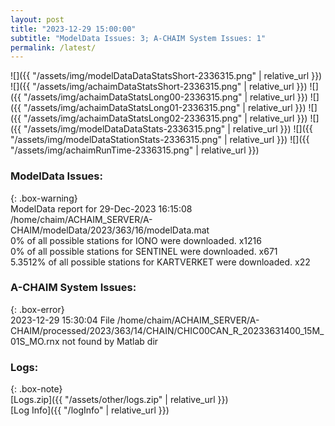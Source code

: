 ```yaml
---
layout: post
title: "2023-12-29 15:00:00"
subtitle: "ModelData Issues: 3; A-CHAIM System Issues: 1"
permalink: /latest/
---
```


![]({{ "/assets/img/modelDataDataStatsShort-2336315.png" | relative_url }})
![]({{ "/assets/img/achaimDataStatsShort-2336315.png" | relative_url }})
![]({{ "/assets/img/achaimDataStatsLong00-2336315.png" | relative_url }})
![]({{ "/assets/img/achaimDataStatsLong01-2336315.png" | relative_url }})
![]({{ "/assets/img/achaimDataStatsLong02-2336315.png" | relative_url }})
![]({{ "/assets/img/modelDataDataStats-2336315.png" | relative_url }})
![]({{ "/assets/img/modelDataStationStats-2336315.png" | relative_url }})
![]({{ "/assets/img/achaimRunTime-2336315.png" | relative_url }})


### ModelData Issues:  
  
{: .box-warning}  
 ModelData report for 29-Dec-2023 16:15:08   
 /home/chaim/ACHAIM_SERVER/A-CHAIM/modelData/2023/363/16/modelData.mat   
 0% of all possible stations for IONO were downloaded. x1216   
 0% of all possible stations for SENTINEL were downloaded. x671   
 5.3512% of all possible stations for KARTVERKET were downloaded. x22   
  
### A-CHAIM System Issues:  
  
{: .box-error}  
2023-12-29 15:30:04 File /home/chaim/ACHAIM_SERVER/A-CHAIM/processed/2023/363/14/CHAIN/CHIC00CAN_R_20233631400_15M_01S_MO.rnx not found by Matlab dir  

### Logs:  
  
{: .box-note}  
[Logs.zip]({{ "/assets/other/logs.zip" | relative_url }})  
[Log Info]({{ "/logInfo" | relative_url }})  
